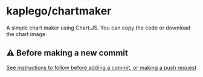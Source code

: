 # kaplego/chartmaker

A simple chart maker using Chart.JS.
You can copy the code or download the chart image.

## &#x26A0;&#xFE0F; Before making a new commit
[See instructions to follow before adding a commit, or making a push request](https://github.com/kaplego/chartmaker/wiki/Commit-reviewing-method)
